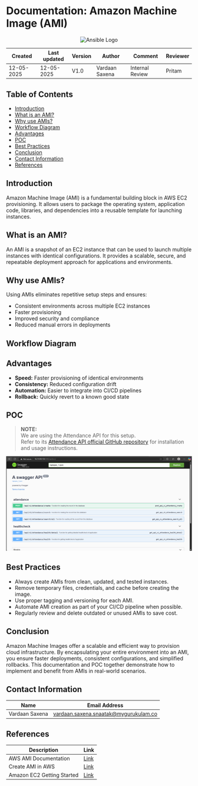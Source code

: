 
# **Documentation: Amazon Machine Image (AMI)**

<div align="center">
  <img src="https://tse4.mm.bing.net/th?id=OIP.MbxexNZdw7lRXyq4o8WoZgHaDJ&pid=Api&P=0&h=180" alt="Ansible Logo" width="40%"/>
</div>

| Created     | Last updated | Version | Author         | Comment | Reviewer |
|-------------|-----------|---------|----------------|---------|----------|
| 12-05-2025  | 12-05-2025 | V1.0  | Vardaan Saxena |     Internal Review    | Pritam    |


## **Table of Contents**
- [Introduction](#introduction)
- [What is an AMI?](#what-is-an-ami)
- [Why use AMIs?](#why-use-amis)
- [Workflow Diagram](#workflow-diagram)
- [Advantages](#advantages)
- [POC](#poc)
- [Best Practices](#best-practices)
- [Conclusion](#conclusion)
- [Contact Information](#contact-information)
- [References](#references)



## **Introduction**
Amazon Machine Image (AMI) is a fundamental building block in AWS EC2 provisioning. It allows users to package the operating system, application code, libraries, and dependencies into a reusable template for launching instances.



## **What is an AMI?**
An AMI is a snapshot of an EC2 instance that can be used to launch multiple instances with identical configurations. It provides a scalable, secure, and repeatable deployment approach for applications and environments.



## **Why use AMIs?**
Using AMIs eliminates repetitive setup steps and ensures:

- Consistent environments across multiple EC2 instances
- Faster provisioning
- Improved security and compliance
- Reduced manual errors in deployments



## **Workflow Diagram**



## **Advantages**

* **Speed:** Faster provisioning of identical environments
* **Consistency:** Reduced configuration drift
* **Automation:** Easier to integrate into CI/CD pipelines
* **Rollback:** Quickly revert to a known good state



## **POC**

> **NOTE:**  
> We are using the Attendance API for this setup.  
> Refer to its [Attendance API official GitHub repository](https://github.com/your-org/attendance-api) for installation and usage instructions.

![Screenshot 2024-09-23 164450](https://github.com/vardaan412/snaatak_phase/blob/ed673dfb612baabc6bec328ddeed49959bfbcdf3/AMI/1.png)

## **Best Practices**

* Always create AMIs from clean, updated, and tested instances.
* Remove temporary files, credentials, and cache before creating the image.
* Use proper tagging and versioning for each AMI.
* Automate AMI creation as part of your CI/CD pipeline when possible.
* Regularly review and delete outdated or unused AMIs to save cost.



## **Conclusion**

Amazon Machine Images offer a scalable and efficient way to provision cloud infrastructure. By encapsulating your entire environment into an AMI, you ensure faster deployments, consistent configurations, and simplified rollbacks. This documentation and POC together demonstrate how to implement and benefit from AMIs in real-world scenarios.



## **Contact Information**

| Name           | Email Address                                                                         |
| -------------- | ------------------------------------------------------------------------------------- |
| Vardaan Saxena | [vardaan.saxena.snaatak@mygurukulam.co](mailto:vardaan.saxena.snaatak@mygurukulam.co) |



## **References**

| Description                | Link                                                                             |
| -------------------------- | -------------------------------------------------------------------------------- |
| AWS AMI Documentation      | [Link](https://docs.aws.amazon.com/AWSEC2/latest/UserGuide/AMIs.html)            |
| Create AMI in AWS          | [Link](https://docs.aws.amazon.com/AWSEC2/latest/UserGuide/creating-an-ami.html) |
| Amazon EC2 Getting Started | [Link](https://docs.aws.amazon.com/AWSEC2/latest/UserGuide/EC2_GetStarted.html)  |



